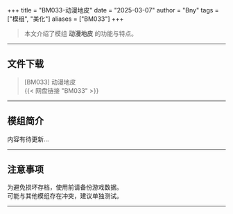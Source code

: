 +++
title = "BM033-动漫地皮"
date = "2025-03-07"
author = "Bny"
tags = ["模组", "美化"]
aliases = ["BM033"]
+++

> 本文介绍了模组 **动漫地皮** 的功能与特点。

---

## 文件下载

> [BM033] 动漫地皮  
{{< 网盘链接 "BM033" >}}  

---

## 模组简介

>  
内容有待更新...  

---

## 注意事项

>  
为避免损坏存档，使用前请备份游戏数据。  
可能与其他模组存在冲突，建议单独测试。  

---


